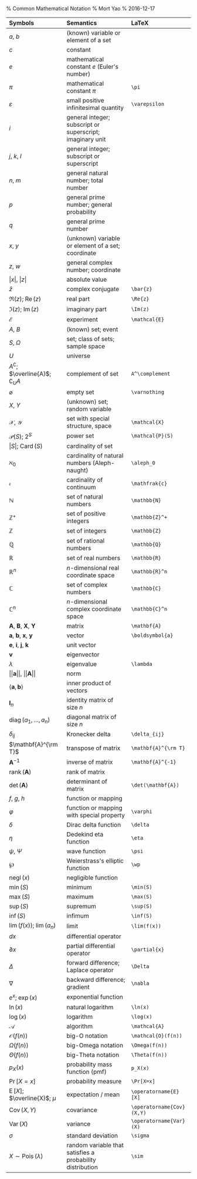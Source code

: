 % Common Mathematical Notation
% Mort Yao
% 2016-12-17

| Symbols  | Semantics                                         | LaTeX        |
| :------- | :------------------------------------------------ | :----------- |
| $a$, $b$ | (known) variable or element of a set |
| $c$ | constant |
| $e$ | mathematical constant $e$ (Euler's number) |
| $\pi$ | mathematical constant $\pi$ | `\pi`
| $\varepsilon$ | small positive infinitesimal quantity | `\varepsilon`
| $i$ | general integer; subscript or superscript; imaginary unit |
| $j$, $k$, $l$ | general integer; subscript or superscript |
| $n$, $m$ | general natural number; total number |
| $p$ | general prime number; general probability |
| $q$ | general prime number |
| $x$, $y$ | (unknown) variable or element of a set; coordinate |
| $z$, $w$ | general complex number; coordinate |
| $\vert x \vert$, $\vert z \vert$ | absolute value |
| $\bar{z}$ | complex conjugate | `\bar{z}`
| $\Re(z)$; $\operatorname{Re}(z)$ | real part | `\Re{z}`
| $\Im(z)$; $\operatorname{Im}(z)$ | imaginary part | `\Im(z)`
| $\mathcal{E}$ | experiment | `\mathcal{E}`
| $A$, $B$ | (known) set; event |
| $S$, $\Omega$ | set; class of sets; sample space |
| $U$ | universe |
| $A^\complement$; $\overline{A}$; $\complement_U A$ | complement of set | `A^\complement`
| $\varnothing$ | empty set | `\varnothing`
| $X$, $Y$ | (unknown) set; random variable |
| $\mathcal{X}$, $\mathcal{Y}$ | set with special structure, space | `\mathcal{X}`
| $\mathcal{P}(S)$; $2^S$ | power set | `\mathcal{P}(S)`
| $\vert S \vert$; $\operatorname{Card}(S)$ | cardinality of set |
| $\aleph_0$ | cardinality of natural numbers (Aleph-naught) | `\aleph_0`
| $\mathfrak{c}$ | cardinality of continuum | `\mathfrak{c}`
| $\mathbb{N}$ | set of natural numbers | `\mathbb{N}`
| $\mathbb{Z}^+$ | set of positive integers | `\mathbb{Z}^+`
| $\mathbb{Z}$ | set of integers | `\mathbb{Z}`
| $\mathbb{Q}$ | set of rational numbers | `\mathbb{Q}`
| $\mathbb{R}$ | set of real numbers | `\mathbb{R}`
| $\mathbb{R}^n$ | $n$-dimensional real coordinate space | `\mathbb{R}^n`
| $\mathbb{C}$ | set of complex numbers | `\mathbb{C}`
| $\mathbb{C}^n$ | $n$-dimensional complex coordinate space | `\mathbb{C}^n`
| $\mathbf{A}$, $\mathbf{B}$, $\mathbf{X}$, $\mathbf{Y}$ | matrix | `\mathbf{A}`
| $\boldsymbol{a}$, $\boldsymbol{b}$, $\boldsymbol{x}$, $\boldsymbol{y}$ | vector | `\boldsymbol{a}`
| $\boldsymbol{e}$, $\boldsymbol{i}$, $\boldsymbol{j}$, $\boldsymbol{k}$ | unit vector |
| $\boldsymbol{v}$ | eigenvector |
| $\lambda$ | eigenvalue | `\lambda`
| $\vert\vert \boldsymbol{a} \vert\vert$, $\vert\vert \mathbf{A} \vert\vert$ | norm |
| $\langle \boldsymbol{a},\boldsymbol{b} \rangle$ | inner product of vectors |
| $\mathbf{I}_n$ | identity matrix of size $n$ |
| $\operatorname{diag}(a_1,\dots,a_n)$ | diagonal matrix of size $n$ |
| $\delta_{ij}$ | Kronecker delta | `\delta_{ij}`
| $\mathbf{A}^{\rm T}$ | transpose of matrix | `\mathbf{A}^{\rm T}`
| $\mathbf{A}^{-1}$ | inverse of matrix | `\mathbf{A}^{-1}`
| $\operatorname{rank}(\mathbf{A})$ | rank of matrix |
| $\det(\mathbf{A})$ | determinant of matrix | `\det(\mathbf{A})`
| $f$, $g$, $h$ | function or mapping |
| $\varphi$ | function or mapping with special property | `\varphi`
| $\delta$ | Dirac delta function | `\delta`
| $\eta$ | Dedekind eta function | `\eta`
| $\psi$, $\Psi$ | wave function | `\psi`
| $\wp$ | Weierstrass's elliptic function | `\wp`
| $\operatorname{negl}(x)$ | negligible function |
| $\min(S)$ | minimum | `\min(S)`
| $\max(S)$ | maximum | `\max(S)`
| $\sup(S)$ | supremum | `\sup(S)`
| $\inf(S)$ | infimum | `\inf(S)`
| $\lim(f(x))$; $\lim(a_n)$ | limit | `\lim(f(x))`
| $d{x}$ | differential operator |
| $\partial{x}$ | partial differential operator | `\partial{x}`
| $\Delta$ | forward difference; Laplace operator | `\Delta`
| $\nabla$ | backward difference; gradient | `\nabla`
| $e^{x}$; $\exp(x)$ | exponential function |
| $\ln(x)$ | natural logarithm | `\ln(x)`
| $\log(x)$ | logarithm | `\log(x)`
| $\mathcal{A}$ | algorithm | `\mathcal{A}`
| $\mathcal{O}(f(n))$ | big-O notation | `\mathcal{O}(f(n))`
| $\Omega(f(n))$ | big-Omega notation | `\Omega(f(n))`
| $\Theta(f(n))$ | big-Theta notation | `\Theta(f(n))`
| $p_X \left({x}\right)$ | probability mass function (pmf) | `p_X(x)`
| $\Pr[X=x]$ | probability measure | `\Pr[X=x]`
| $\operatorname{E}[X]$; $\overline{X}$; $\mu$ | expectation / mean | `\operatorname{E}[X]`
| $\operatorname{Cov}(X,Y)$ | covariance | `\operatorname{Cov}(X,Y)`
| $\operatorname{Var}(X)$ | variance | `\operatorname{Var}(X)`
| $\sigma$ | standard deviation | `\sigma`
| $X \sim \operatorname{Pois}(\lambda)$ | random variable that satisfies a probability distribution | `\sim`
